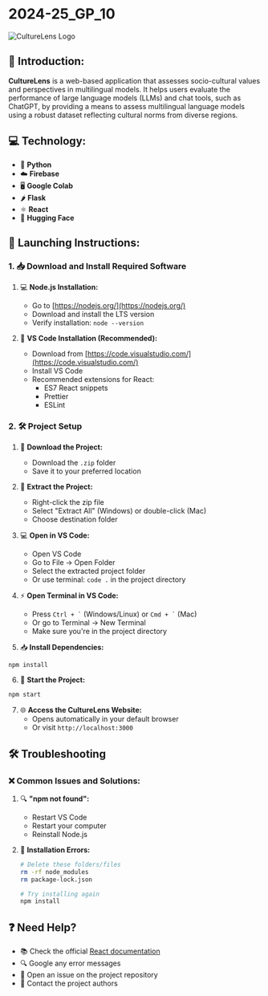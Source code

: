 # 2024-25_GP_10

![CultureLens Logo](https://github.com/user-attachments/assets/71902a33-29f7-4276-bc91-70b3aa42fd5a)

## 📝 Introduction:

**CultureLens** is a web-based application that assesses socio-cultural values and perspectives in multilingual models. It helps users evaluate the performance of large language models (LLMs) and chat tools, such as ChatGPT, by providing a means to assess multilingual language models using a robust dataset reflecting cultural norms from diverse regions.

## 💻 Technology:
 
- 🐍 **Python**
- ☁️ **Firebase**
- 🖥️ **Google Colab**
- 🌶️ **Flask**
- ⚛️ **React**
- 🤗 **Hugging Face**


## 🚀 Launching Instructions:


### 1. 📥 Download and Install Required Software

1. 💻 **Node.js Installation:**
   - Go to [https://nodejs.org/](https://nodejs.org/)
   - Download and install the LTS version
   - Verify installation: `node --version`

2. 📝 **VS Code Installation (Recommended):**
   - Download from [https://code.visualstudio.com/](https://code.visualstudio.com/)
   - Install VS Code
   - Recommended extensions for React:
     - ES7 React snippets
     - Prettier
     - ESLint

### 2. 🛠️ Project Setup

1. 📁 **Download the Project:**
   - Download the `.zip` folder
   - Save it to your preferred location

2. 📂 **Extract the Project:**
   - Right-click the zip file
   - Select "Extract All" (Windows) or double-click (Mac)
   - Choose destination folder

3. 💻 **Open in VS Code:**
   - Open VS Code
   - Go to File → Open Folder
   - Select the extracted project folder
   - Or use terminal: `code .` in the project directory

4. ⚡ **Open Terminal in VS Code:**
   - Press `` Ctrl + ` `` (Windows/Linux) or `` Cmd + ` `` (Mac)
   - Or go to Terminal → New Terminal
   - Make sure you're in the project directory

5. 📥 **Install Dependencies:**
```bash
npm install
```

6. 🚀 **Start the Project:**
```bash
npm start
```

7. 🌐 **Access the CultureLens Website:**
   - Opens automatically in your default browser
   - Or visit `http://localhost:3000`

## 🛠️ Troubleshooting

### ❌ Common Issues and Solutions:

1. 🔍 **"npm not found":**
   - Restart VS Code
   - Restart your computer
   - Reinstall Node.js

2. 🔄 **Installation Errors:**
   ```bash
   # Delete these folders/files
   rm -rf node_modules
   rm package-lock.json
   
   # Try installing again
   npm install
   ```



## ❓ Need Help?

- 📚 Check the official [React documentation](https://reactjs.org/)
- 🔍 Google any error messages
- 💬 Open an issue on the project repository
- 📧 Contact the project authors

